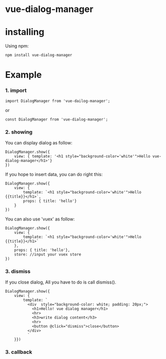 # vue-dialog-manager


# installing

Using npm:

~~~
npm install vue-dialog-manager
~~~

# Example

### 1. import
~~~
import DialogManager from 'vue-dailog-manager';
~~~

or

~~~
const DialogManager from 'vue-dialog-manager';
~~~

### 2. showing

You can display dialog as follow:
~~~
DialogManager.show({
    view: { template: '<h1 style="background-color='white'">Hello vue-dialog-manager</h1>'}
})
~~~

If you hope to insert data, you can do right this:

~~~
DialogManager.show({
    view: { 
        template: `<h1 style="background-color='white'">Hello {{title}}</h1>`,
        props: { title: 'hello'}    
    }
})
~~~

You can also use 'vuex' as follow:

~~~
DialogManager.show({
    view: { 
        template: `<h1 style="background-color='white'">Hello {{title}}</h1>`
    },
    props: { title: 'hello'},
    store: //input your vuex store    
})
~~~

### 3. dismiss

If you close dialog, All you have to do is call dismiss().

~~~
DialogManager.show({
    view: {
        template: `
          <div  style="background-color: white; padding: 20px;">
            <h1>Hello! vue dialog manager</h1>
            <hr>
            <h3>write dialog content</h3>
            <hr>
            <button @click="dismiss">close</button>
          </div>
          `
    }})
~~~

### 3. callback


